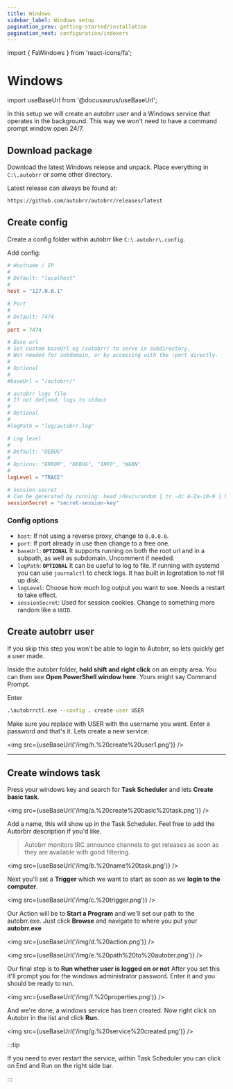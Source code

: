 ```yaml
---
title: Windows
sidebar_label: Windows setup
pagination_prev: getting-started/installation
pagination_next: configuration/indexers
---
```


import { FaWindows } from 'react-icons/fa';

# Windows <FaWindows />

import useBaseUrl from '@docusaurus/useBaseUrl';

In this setup we will create an autobrr user and a Windows service that operates in the background. This way we won't need to have a command prompt window open 24/7.

## Download package

Download the latest Windows release and unpack. Place everything in `C:\.autobrr` or some other directory.

Latest release can always be found at:

```bash
https://github.com/autobrr/autobrr/releases/latest
```

## Create config

Create a config folder within autobrr like `C:\.autobrr\.config`.

Add config:

```toml title="config.toml"
# Hostname / IP
#
# Default: "localhost"
#
host = "127.0.0.1"

# Port
#
# Default: 7474
#
port = 7474

# Base url
# Set custom baseUrl eg /autobrr/ to serve in subdirectory.
# Not needed for subdomain, or by accessing with the :port directly.
#
# Optional
#
#baseUrl = "/autobrr/"

# autobrr logs file
# If not defined, logs to stdout
#
# Optional
#
#logPath = "log/autobrr.log"

# Log level
#
# Default: "DEBUG"
#
# Options: "ERROR", "DEBUG", "INFO", "WARN"
#
logLevel = "TRACE"

# Session secret
# Can be generated by running: head /dev/urandom | tr -dc A-Za-z0-9 | head -c16
sessionSecret = "secret-session-key"
```

### Config options

* `host`: If not using a reverse proxy, change to `0.0.0.0`.
* `port`: If port already in use then change to a free one.
* `baseUrl`: **`OPTIONAL`** It supports running on both the root url and in a subpath, as well as subdomain. Uncomment if needed.
* `logPath`: **`OPTIONAL`** It can be useful to log to file. If running with systemd you can use `journalctl` to check logs. It has built in logrotation to not fill up disk.
* `logLevel`: Choose how much log output you want to see. Needs a restart to take effect.
* `sessionSecret`: Used for session cookies. Change to something more random like a `UUID`.

## Create autobrr user

If you skip this step you won't be able to login to Autobrr, so lets quickly get a user made.

Inside the autobrr folder, **hold shift and right click** on an empty area. You can then see **Open PowerShell window here**. Yours might say Command Prompt.

Enter

```cmd
.\autobrrctl.exe --config . create-user USER
```

Make sure you replace with USER with the username you want. Enter a password and that's it. Lets create a new service.

<img src={useBaseUrl('/img/h.%20create%20user1.png')} />

---

## Create windows task

Press your windows key and search for **Task Scheduler** and lets **Create basic task**.

<img src={useBaseUrl('/img/a.%20create%20basic%20task.png')} />

Add a name, this will show up in the Task Scheduler. Feel free to add the Autorbrr description if you'd like.

> Autobrr monitors IRC announce channels to get releases as soon as they are available with good filtering.

<img src={useBaseUrl('/img/b.%20name%20task.png')} />

Next you'll set a **Trigger** which we want to start as soon as we **login to the computer**.

<img src={useBaseUrl('/img/c.%20trigger.png')} />

Our Action will be to **Start a Program** and we'll set our path to the autobrr.exe. Just click **Browse** and navigate to where you put your **autobrr.exe**

<img src={useBaseUrl('/img/d.%20action.png')} />

<img src={useBaseUrl('/img/e.%20path%20to%20autobrr.png')} />

Our final step is to **Run whether user is logged on or not** After you set this it'll prompt you for the windows administrator password. Enter it and you should be ready to run.

<img src={useBaseUrl('/img/f.%20properties.png')} />

And we're done, a windows service has been created. Now right click on Autobrr in the list and click **Run.**

<img src={useBaseUrl('/img/g.%20service%20created.png')} />

:::tip

If you need to ever restart the service, within Task Scheduler you can click on End and Run on the right side bar.

:::
